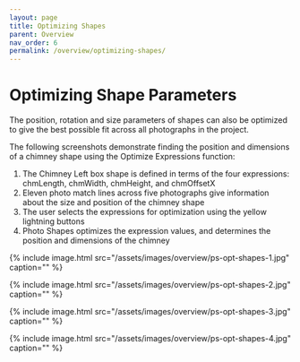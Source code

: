 ```yaml
---
layout: page
title: Optimizing Shapes
parent: Overview
nav_order: 6
permalink: /overview/optimizing-shapes/
---
```


# Optimizing Shape Parameters

The position, rotation and size parameters of shapes can also be optimized to give the
best possible fit across all photographs in the project.

The following screenshots demonstrate finding the position and dimensions of a chimney
shape using the Optimize Expressions function:

1.  The Chimney Left box shape is defined in terms of the four expressions: chmLength,
    chmWidth, chmHeight, and chmOffsetX
2.  Eleven photo match lines across five photographs give information about the size
    and position of the chimney shape
3.  The user selects the expressions for optimization using the yellow lightning buttons
4.  Photo Shapes optimizes the expression values, and determines the position and
    dimensions of the chimney

{%
    include image.html
    src="/assets/images/overview/ps-opt-shapes-1.jpg"
    caption=""
%}

{%
    include image.html
    src="/assets/images/overview/ps-opt-shapes-2.jpg"
    caption=""
%}

{%
    include image.html
    src="/assets/images/overview/ps-opt-shapes-3.jpg"
    caption=""
%}

{%
    include image.html
    src="/assets/images/overview/ps-opt-shapes-4.jpg"
    caption=""
%}
